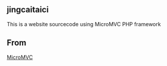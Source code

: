 ## jingcaitaici

This is a website sourcecode using MicroMVC PHP framework

## From

[MicroMVC](http://micromvc.com)
